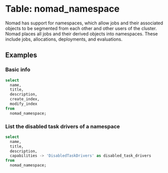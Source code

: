 # Table: nomad_namespace

Nomad has support for namespaces, which allow jobs and their associated objects to be segmented from each other and other users of the cluster. Nomad places all jobs and their derived objects into namespaces. These include jobs, allocations, deployments, and evaluations.

## Examples

### Basic info

```sql
select
  name,
  title,
  description,
  create_index,
  modify_index
from
  nomad_namespace;
```

### List the disabled task drivers of a namespace

```sql
select
  name,
  title,
  description,
  capabilities -> 'DisabledTaskDrivers' as disabled_task_drivers
from
  nomad_namespace;
```